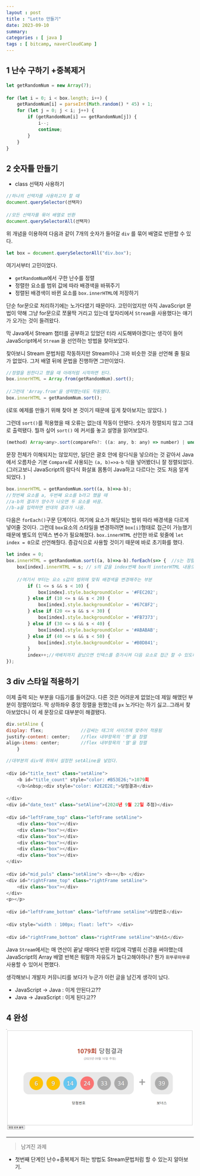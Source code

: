 ```yaml
---
layout : post
title : "Lotto 만들기"
date: 2023-09-10
summary: 
categories : [ java ]
tags : [ bitcamp, naverCloudCamp ]
---
```



## 1 난수 구하기 +중복제거

```javascript
let getRandomNum = new Array(7);

for (let i = 0; i < box.length; i++) {
	getRandomNum[i] = parseInt(Math.random() * 45) + 1;
	for (let j = 0; j < i; j++) {
		if (getRandomNum[i] == getRandomNum[j]) {
			i--;
			continue;
		}
	}
} 
```

## 2 숫자틀 만들기
* class 선택자 사용하기

```javascript
//하나의 선택자를 사용하고자 할 때
document.querySelector(선택자) 

//모든 선택자를 묶어 배열로 반환
document.querySelectorAll(선택자)
```

위 개념을 이용하여 다음과 같이 7개의 숫자가 들어갈 `div` 를 묶어 배열로 반환할 수 있다.

```javascript
let box = document.querySelectorAll("div.box");
```

여기서부터 고민이었다. 

* `getRandomNum`에서 구한 난수를  정렬
* 정렬한 요소를 범위 값에 따라 배경색을 바꿔주기
* 정렬된 배경색이 바뀐 요소를 `box.innerHTML`에 저장하기

단순 for문으로 처리하기에는 노가다였기 때문이다. 고민이었지만 아직 JavaScript 문법이 약해 그냥 for문으로 쪼물딱 거리고 있는데 앞자리에서 `Stream`을 사용했다는 얘기가 오가는 것이 들려왔다. 

막 Java에서 Stream  챕터를 공부하고 있었던 터라 시도해봐야겠다는 생각이 들어  JavaScript에서 `Stream` 을 선언하는 방법을 찾아보았다.

찾아보니 Stream 문법처럼 작동하지만 Stream이나 그와 비슷한 것을 선언해 줄 필요가 없었다. 그저 배열 뒤에 문법을 진행하면 그만이었다.

```javascript
//정렬을 원한다고 했을 때 아래처럼 시작하면 된다.
box.innerHTML = Array.from(getRandomNum).sort();

//그런데 'Array.from'을 생략했는데도 작동됐다.
box.innerHTML = getRandomNum.sort();
```

(로또 예제를 만들기 위해 찾아 본 것이기 때문에 깊게 찾아보지는 않았다. )

그런데 `sort()`를 적용했을 때 오류는 없는데 작동이 안됐다.  숫자가 정렬되지 않고 그대로 출력됐다. 뭘까 싶어 `sort()` 에 커서를 놓고 설명을 읽어보았다.

```javascript
(method) Array<any>.sort(compareFn?: ((a: any, b: any) => number) | undefined): any[]
```

문장 전체가 이해되지는 않았지만, 일단은 괄호 안에 람다식을 넣으라는 것 같아서 Java에서 오름차순 기본 `Compare`로 사용되는 `(a, b)=>a-b` 식을 넣어봤더니 잘 정렬되었다.  (그러고보니 JavaScript의  람다식 화살표 몸통이 Java하고 다르다는 것도 처음 알게 되었다. )

```javascript
box.innerHTML = getRandomNum.sort((a, b)=>a-b);
//첫번째 요소를 a, 두번째 요소를 b라고 했을 때 
//a-b의 결과가 양수가 나오면 두 요소를 바꿈.
//b-a을 입력하면 반대의 결과가 나옴.
```

다음은 `forEach()`구문 단계이다.  여기에 요소가 해당되는 범위 따라 배경색을 다르게 넣어줄 것이다.  그런데 `box`요소의 스타일을 변경하려면 `box[i]`형태로 접근이 가능했기 때문에 별도의 인덱스 변수가 필요해졌다. `box.innerHTML` 선언한 바로 윗줄에 `let index = 0`으로 선언해줬다.  증감식으로 사용할 것이기 때문에 바로 초기화를 했다. 

```javascript
let index = 0;
box.innerHTML = getRandomNum.sort((a, b)=>a-b).forEach(s=> {  //s는 정렬된 첫번째 숫자
    box[index].innerHTML = s; // s의 값을 index번째 box의 innterHTML 내용으로 넘겨주었다.
    
    //여기서 부터는 요소 s값의 범위에 맞춰 배경색을 변경해주는 부분
        if (1 <= s && s < 10) {
            box[index].style.backgroundColor = '#FEC202';
        } else if (10 <= s && s < 20) {
            box[index].style.backgroundColor = '#67C8F2';
        } else if (20 <= s && s < 30) {
            box[index].style.backgroundColor = '#FB7373';
        } else if (30 <= s && s < 40) {
            box[index].style.backgroundColor = '#ABABAB';
        } else if (40 <= s && s < 50) {
            box[index].style.backgroundColor = '#B0D841';
        }
        index++;//색배치까지 끝났으면 인덱스를 증가시켜 다음 요소로 접근 할 수 있도록 해준다.
});
```

## 3 div 스타일 적용하기

이제 출력 되는 부분을 다듬기를 들어갔다. 다른 것은 어려운게 없었는데 제일 해맸던 부분이 정렬이었다. 딱 상하좌우 중앙 정렬을 원했는데 `px`  노가다는 하기 싫고..그래서 찾아보았더니 이 세 문장으로 대부분이 해결됐다.

```javascript
div.setAline {              
display: flex;              //감싸는 태그의 사이즈에 맞추어 적용됨
justify-content: center;    //flex 내부항목의 '행'을 정렬
align-items: center;        //flex 내부항목의 '열'을 정렬
    }
```



```javascript
//대부분의 div에 위에서 설정한 setAline을 넣었다.

<div id="title_text" class="setAline">
    <b id="title_count" style="color: #B53E26;">1079회
    </b>&nbsp;<div style="color: #2E2E2E;">당첨결과</div>

</div>
<div id="date_text" class="setAline">(2024년 9월 22일 추첨)</div>

<div id="leftFrame_top" class="leftFrame setAline">
    <div class="box"></div>
    <div class="box"></div>
    <div class="box"></div>
    <div class="box"></div>
    <div class="box"></div>
    <div class="box"></div>
</div>

<div id="mid_puls" class="setAline"> <b>+</b> </div>
<div id="rightFrame_top" class="rightFrame setAline">
    <div class="box"></div>
</div>
<p></p>

<div id="leftFrame_bottom" class="leftFrame setAline">당첨번호</div>

<div style="width : 100px; float: left">　</div>

<div id="rightFrame_bottom" class="rightFrame setAline">보너스</div>
```

Java `Stream`에서는 매 연산이 끝날 때마다 반환 타입에 각별히 신경을 써야했는데 JavaScript의  Array 배열 반복은 뭐랄까 자유도가 높다고해야하나? 뭔가 `휘뚜루마뚜루` 사용할 수 있어서 편했다.

생각해보니 개발자 커뮤니티를 보다가 누군가 이런 글을 남긴게 생각이 났다.

* JavaScript → Java : 이게 안된다고??
* Java → JavaScript  : 이게 된다고??

## 4 완성

![Lotto_cp.png](/devl/java/img/Lotto_cp.png)

<hr>


> 남겨진 과제

*  첫번째 단계인 난수+중복제거 하는 방법도 Stream문법처럼 할 수 있는지 알아보기.
